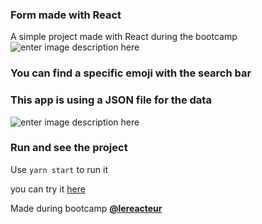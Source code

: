 ### Form made with React

A simple project  made with React during the bootcamp ![enter image description here](https://res.cloudinary.com/dt3dcdlk6/image/upload/v1601295439/Capture_d_e%CC%81cran_2020-09-28_a%CC%80_14.17.10_nqsoj2.png)

### You can find a specific emoji with the search bar
### This app is using a JSON file for the data


![enter image description here](https://res.cloudinary.com/dt3dcdlk6/image/upload/v1601295462/Capture_d_e%CC%81cran_2020-09-28_a%CC%80_14.17.37_q7ig0v.png)




### Run and see the project

Use `yarn start` to run it

you can try it [here](https://elegant-chandrasekhar-5b43fa.netlify.app/)



Made during bootcamp [**@lereacteur**](https://www.lereacteur.io/)
